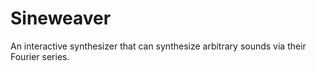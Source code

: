 # Sineweaver

An interactive synthesizer that can synthesize arbitrary sounds via their Fourier series.
